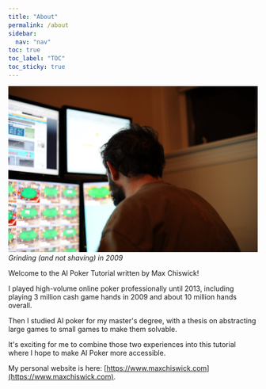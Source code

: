 ```yaml
---
title: "About"
permalink: /about
sidebar:
  nav: "nav"
toc: true
toc_label: "TOC"
toc_sticky: true
---
```


![Me](./assets/images/bio-photo.jpg)
*Grinding (and not shaving) in 2009*

Welcome to the AI Poker Tutorial written by Max Chiswick!

I played high-volume online poker professionally until 2013, including playing 3 million cash game hands in 2009 and about 10 million hands overall. 

Then I studied AI poker for my master's degree, with a thesis on abstracting large games to small games to make them solvable. 

It's exciting for me to combine those two experiences into this tutorial where I hope to make AI Poker more accessible.

My personal website is here: [https://www.maxchiswick.com](https://www.maxchiswick.com).
